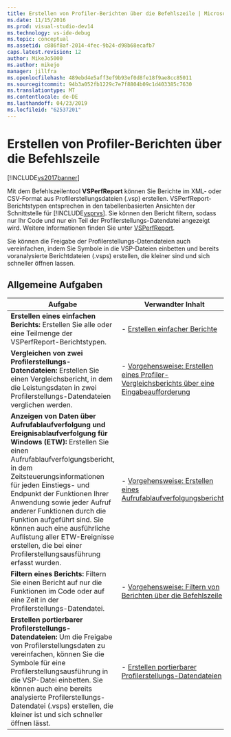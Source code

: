 ```yaml
---
title: Erstellen von Profiler-Berichten über die Befehlszeile | Microsoft-Dokumentation
ms.date: 11/15/2016
ms.prod: visual-studio-dev14
ms.technology: vs-ide-debug
ms.topic: conceptual
ms.assetid: c886f8af-2014-4fec-9b24-d98b68ecafb7
caps.latest.revision: 12
author: MikeJo5000
ms.author: mikejo
manager: jillfra
ms.openlocfilehash: 489ebd4e5aff3ef9b93ef0d8fe18f9ae8cc85011
ms.sourcegitcommit: 94b3a052fb1229c7e7f8804b09c1d403385c7630
ms.translationtype: MT
ms.contentlocale: de-DE
ms.lasthandoff: 04/23/2019
ms.locfileid: "62537201"
---
```

# <a name="creating-profiler-reports-from-the-command-line"></a>Erstellen von Profiler-Berichten über die Befehlszeile
[!INCLUDE[vs2017banner](../includes/vs2017banner.md)]

Mit dem Befehlszeilentool **VSPerfReport** können Sie Berichte im XML- oder CSV-Format aus Profilerstellungsdateien (.vsp) erstellen. VSPerfReport-Berichtstypen entsprechen in den tabellenbasierten Ansichten der Schnittstelle für [!INCLUDE[vsprvs](../includes/vsprvs-md.md)]. Sie können den Bericht filtern, sodass nur Ihr Code und nur ein Teil der Profilerstellungs-Datendatei angezeigt wird. Weitere Informationen finden Sie unter [VSPerfReport](../profiling/vsperfreport.md).  
  
 Sie können die Freigabe der Profilerstellungs-Datendateien auch vereinfachen, indem Sie Symbole in die VSP-Dateien einbetten und bereits voranalysierte Berichtdateien (.vsps) erstellen, die kleiner sind und sich schneller öffnen lassen.  
  
## <a name="common-tasks"></a>Allgemeine Aufgaben  
  
|Aufgabe|Verwandter Inhalt|  
|----------|---------------------|  
|**Erstellen eines einfachen Berichts:** Erstellen Sie alle oder eine Teilmenge der VSPerfReport-Berichtstypen.|-   [Erstellen einfacher Berichte](../profiling/creating-basic-profiling-reports-from-the-command-line.md)|  
|**Vergleichen von zwei Profilerstellungs-Datendateien:** Erstellen Sie einen Vergleichsbericht, in dem die Leistungsdaten in zwei Profilerstellungs-Datendateien verglichen werden.|-   [Vorgehensweise: Erstellen eines Profiler-Vergleichsberichts über eine Eingabeaufforderung](../profiling/how-to-create-a-profiler-comparison-report-from-a-command-prompt.md)|  
|**Anzeigen von Daten über Aufrufablaufverfolgung und Ereignisablaufverfolgung für Windows (ETW):** Erstellen Sie einen Aufrufablaufverfolgungsbericht, in dem Zeitsteuerungsinformationen für jeden Einstiegs- und Endpunkt der Funktionen Ihrer Anwendung sowie jeder Aufruf anderer Funktionen durch die Funktion aufgeführt sind. Sie können auch eine ausführliche Auflistung aller ETW-Ereignisse erstellen, die bei einer Profilerstellungsausführung erfasst wurden.|-   [Vorgehensweise: Erstellen eines Aufrufablaufverfolgungsberichts](../profiling/how-to-create-a-profiling-tools-call-trace-report.md)|  
|**Filtern eines Berichts:** Filtern Sie einen Bericht auf nur die Funktionen im Code oder auf eine Zeit in der Profilerstellungs-Datendatei.|-   [Vorgehensweise: Filtern von Berichten über die Befehlszeile](../profiling/how-to-filter-reports-from-the-command-line.md)|  
|**Erstellen portierbarer Profilerstellungs-Datendateien:** Um die Freigabe von Profilerstellungsdaten zu vereinfachen, können Sie die Symbole für eine Profilerstellungsausführung in die VSP-Datei einbetten. Sie können auch eine bereits analysierte Profilerstellungs-Datendatei (.vsps) erstellen, die kleiner ist und sich schneller öffnen lässt.|-   [Erstellen portierbarer Profilerstellungs-Datendateien](../profiling/creating-portable-profiling-data-files-from-the-command-line.md)|
